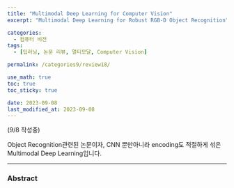 ```yaml
---
title: "Multimodal Deep Learning for Computer Vision"
excerpt: "Multimodal Deep Learning for Robust RGB-D Object Recognition"

categories:
  - 컴퓨터 비전
tags:
  - [딥러닝, 논문 리뷰, 멀티모달, Computer Vision]

permalink: /categories9/review18/

use_math: true
toc: true
toc_sticky: true

date: 2023-09-08
last_modified_at: 2023-09-08
---
```


(9/8 작성중)

Object Recognition관련된 논문이자, CNN 뿐만아니라 encoding도 적절하게 섞은 Multimodal Deep Learning입니다. 

---

### Abstract




